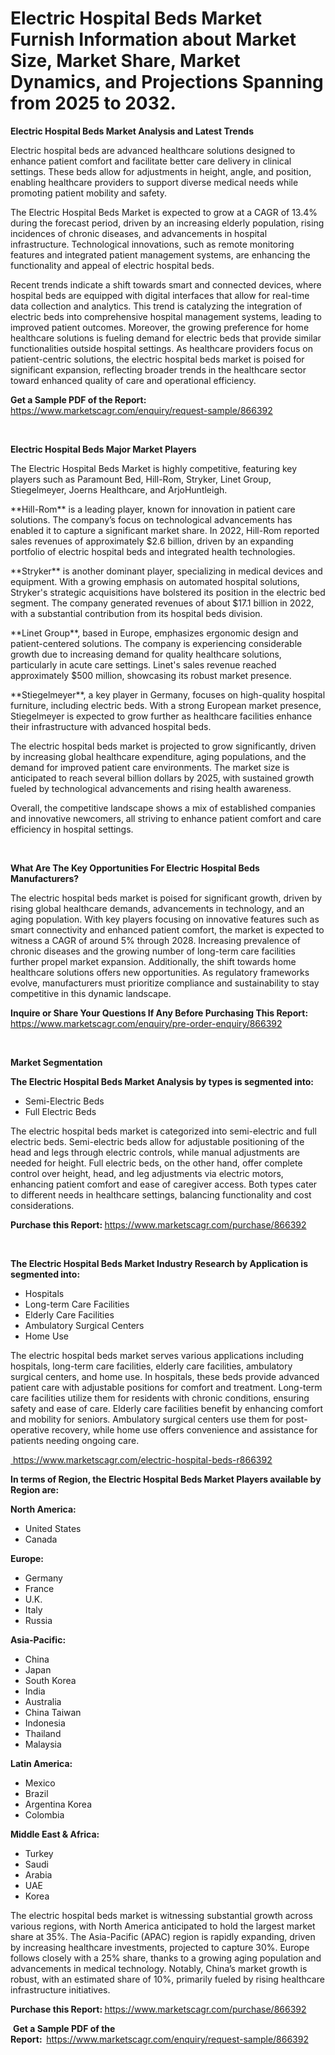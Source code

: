 <p><h1>Electric Hospital Beds Market Furnish Information about Market Size, Market Share, Market Dynamics, and Projections Spanning from 2025 to 2032.</h1></p><p><strong>Electric Hospital Beds Market Analysis and Latest Trends</strong></p>
<p><p>Electric hospital beds are advanced healthcare solutions designed to enhance patient comfort and facilitate better care delivery in clinical settings. These beds allow for adjustments in height, angle, and position, enabling healthcare providers to support diverse medical needs while promoting patient mobility and safety.</p><p>The Electric Hospital Beds Market is expected to grow at a CAGR of 13.4% during the forecast period, driven by an increasing elderly population, rising incidences of chronic diseases, and advancements in hospital infrastructure. Technological innovations, such as remote monitoring features and integrated patient management systems, are enhancing the functionality and appeal of electric hospital beds.</p><p>Recent trends indicate a shift towards smart and connected devices, where hospital beds are equipped with digital interfaces that allow for real-time data collection and analytics. This trend is catalyzing the integration of electric beds into comprehensive hospital management systems, leading to improved patient outcomes. Moreover, the growing preference for home healthcare solutions is fueling demand for electric beds that provide similar functionalities outside hospital settings. As healthcare providers focus on patient-centric solutions, the electric hospital beds market is poised for significant expansion, reflecting broader trends in the healthcare sector toward enhanced quality of care and operational efficiency.</p></p>
<p><strong>Get a Sample PDF of the Report:&nbsp;</strong> <a href="https://www.marketscagr.com/enquiry/request-sample/866392?utm_campaign=3578&utm_medium=2&utm_source=Github&utm_content=ia&utm_term=13042025&utm_id=electric-hospital-beds">https://www.marketscagr.com/enquiry/request-sample/866392</a></p>
<p>&nbsp;</p>
<p><strong>Electric Hospital Beds Major Market Players</strong></p>
<p><p>The Electric Hospital Beds Market is highly competitive, featuring key players such as Paramount Bed, Hill-Rom, Stryker, Linet Group, Stiegelmeyer, Joerns Healthcare, and ArjoHuntleigh. </p><p>**Hill-Rom** is a leading player, known for innovation in patient care solutions. The company’s focus on technological advancements has enabled it to capture a significant market share. In 2022, Hill-Rom reported sales revenues of approximately $2.6 billion, driven by an expanding portfolio of electric hospital beds and integrated health technologies.</p><p>**Stryker** is another dominant player, specializing in medical devices and equipment. With a growing emphasis on automated hospital solutions, Stryker's strategic acquisitions have bolstered its position in the electric bed segment. The company generated revenues of about $17.1 billion in 2022, with a substantial contribution from its hospital beds division.</p><p>**Linet Group**, based in Europe, emphasizes ergonomic design and patient-centered solutions. The company is experiencing considerable growth due to increasing demand for quality healthcare solutions, particularly in acute care settings. Linet's sales revenue reached approximately $500 million, showcasing its robust market presence.</p><p>**Stiegelmeyer**, a key player in Germany, focuses on high-quality hospital furniture, including electric beds. With a strong European market presence, Stiegelmeyer is expected to grow further as healthcare facilities enhance their infrastructure with advanced hospital beds.</p><p>The electric hospital beds market is projected to grow significantly, driven by increasing global healthcare expenditure, aging populations, and the demand for improved patient care environments. The market size is anticipated to reach several billion dollars by 2025, with sustained growth fueled by technological advancements and rising health awareness. </p><p>Overall, the competitive landscape shows a mix of established companies and innovative newcomers, all striving to enhance patient comfort and care efficiency in hospital settings.</p></p>
<p>&nbsp;</p>
<p><strong>What Are The Key Opportunities For Electric Hospital Beds Manufacturers?</strong></p>
<p><p>The electric hospital beds market is poised for significant growth, driven by rising global healthcare demands, advancements in technology, and an aging population. With key players focusing on innovative features such as smart connectivity and enhanced patient comfort, the market is expected to witness a CAGR of around 5% through 2028. Increasing prevalence of chronic diseases and the growing number of long-term care facilities further propel market expansion. Additionally, the shift towards home healthcare solutions offers new opportunities. As regulatory frameworks evolve, manufacturers must prioritize compliance and sustainability to stay competitive in this dynamic landscape.</p></p>
<p><strong>Inquire or Share Your Questions If Any Before Purchasing This Report:</strong> <a href="https://www.marketscagr.com/enquiry/pre-order-enquiry/866392?utm_campaign=3578&utm_medium=2&utm_source=Github&utm_content=ia&utm_term=13042025&utm_id=electric-hospital-beds">https://www.marketscagr.com/enquiry/pre-order-enquiry/866392</a></p>
<p>&nbsp;</p>
<p><strong>Market Segmentation</strong></p>
<p><strong>The Electric Hospital Beds Market Analysis by types is segmented into:</strong></p>
<p><ul><li>Semi-Electric Beds</li><li>Full Electric Beds</li></ul></p>
<p><p>The electric hospital beds market is categorized into semi-electric and full electric beds. Semi-electric beds allow for adjustable positioning of the head and legs through electric controls, while manual adjustments are needed for height. Full electric beds, on the other hand, offer complete control over height, head, and leg adjustments via electric motors, enhancing patient comfort and ease of caregiver access. Both types cater to different needs in healthcare settings, balancing functionality and cost considerations.</p></p>
<p><strong>Purchase this Report:&nbsp;</strong><a href="https://www.marketscagr.com/purchase/866392?utm_campaign=3578&utm_medium=2&utm_source=Github&utm_content=ia&utm_term=13042025&utm_id=electric-hospital-beds">https://www.marketscagr.com/purchase/866392</a></p>
<p>&nbsp;</p>
<p><strong>The Electric Hospital Beds Market Industry Research by Application is segmented into:</strong></p>
<p><ul><li>Hospitals</li><li>Long-term Care Facilities</li><li>Elderly Care Facilities</li><li>Ambulatory Surgical Centers</li><li>Home Use</li></ul></p>
<p><p>The electric hospital beds market serves various applications including hospitals, long-term care facilities, elderly care facilities, ambulatory surgical centers, and home use. In hospitals, these beds provide advanced patient care with adjustable positions for comfort and treatment. Long-term care facilities utilize them for residents with chronic conditions, ensuring safety and ease of care. Elderly care facilities benefit by enhancing comfort and mobility for seniors. Ambulatory surgical centers use them for post-operative recovery, while home use offers convenience and assistance for patients needing ongoing care.</p></p>
<p><a href="https://www.marketscagr.com/electric-hospital-beds-r866392?utm_campaign=3578&utm_medium=2&utm_source=Github&utm_content=ia&utm_term=13042025&utm_id=electric-hospital-beds">&nbsp;https://www.marketscagr.com/electric-hospital-beds-r866392</a></p>
<p><strong>In terms of Region, the Electric Hospital Beds Market Players available by Region are:</strong></p>
<p>
    <p> <strong> North America: </strong>
        <ul>
            <li>United States</li>
            <li>Canada</li>
        </ul>
        </p> 
    <p> <strong> Europe: </strong>
        <ul>
            <li>Germany</li>
            <li>France</li>
            <li>U.K.</li>
            <li>Italy</li>
            <li>Russia</li>
        </ul>
        </p> 
    <p> <strong> Asia-Pacific: </strong>
        <ul>
            <li>China</li>
            <li>Japan</li>
            <li>South Korea</li>
            <li>India</li>
            <li>Australia</li>
            <li>China Taiwan</li>
            <li>Indonesia</li>
            <li>Thailand</li>
            <li>Malaysia</li>
        </ul>
        </p> 
    <p> <strong> Latin America: </strong>
        <ul>
            <li>Mexico</li>
            <li>Brazil</li>
            <li>Argentina Korea</li>
            <li>Colombia</li>
        </ul>
        </p> 
    <p> <strong> Middle East & Africa: </strong>
        <ul>
            <li>Turkey</li>
            <li>Saudi</li>
            <li>Arabia</li>
            <li>UAE</li>
            <li>Korea</li>
        </ul>
    </p>
    </p>
<p><p>The electric hospital beds market is witnessing substantial growth across various regions, with North America anticipated to hold the largest market share at 35%. The Asia-Pacific (APAC) region is rapidly expanding, driven by increasing healthcare investments, projected to capture 30%. Europe follows closely with a 25% share, thanks to a growing aging population and advancements in medical technology. Notably, China’s market growth is robust, with an estimated share of 10%, primarily fueled by rising healthcare infrastructure initiatives.</p></p>
<p><strong>Purchase this Report: </strong><a href="https://www.marketscagr.com/purchase/866392?utm_campaign=3578&utm_medium=2&utm_source=Github&utm_content=ia&utm_term=13042025&utm_id=electric-hospital-beds">https://www.marketscagr.com/purchase/866392</a></p>
<p>&nbsp;<strong>Get a Sample PDF of the Report:&nbsp;&nbsp;</strong><a href="https://www.marketscagr.com/enquiry/request-sample/866392?utm_campaign=3578&utm_medium=2&utm_source=Github&utm_content=ia&utm_term=13042025&utm_id=electric-hospital-beds">https://www.marketscagr.com/enquiry/request-sample/866392</a></p>
<p><strong></strong></p>
<p><p></p><p></p><p></p></p>
